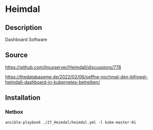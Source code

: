 # Heimdal

## Description

Dashboard Software

## Source

https://github.com/linuxserver/Heimdall/discussions/778

https://thedatabaseme.de/2022/02/06/oeffne-nochmal-den-bifroest-heimdall-dashboard-in-kubernetes-betreiben/


## Installation

### Netbox

    ansible-playbook ./27_Heimdal/heimdal.yml -l kube-master-01